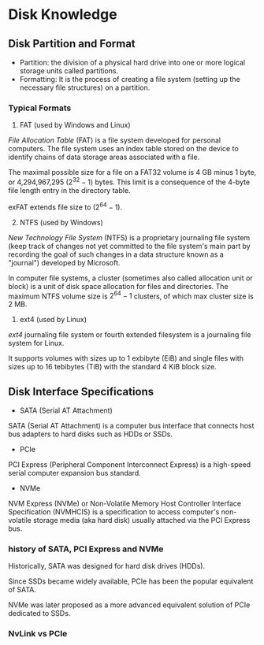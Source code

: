 # Disk Knowledge

## Disk Partition and Format

* Partition: the division of a physical hard drive into one or more logical storage units called partitions.
* Formatting: It is the process of creating a file system (setting up the necessary file structures) on a partition.

### Typical Formats

1. FAT (used by Windows and Linux)

*File Allocation Table* (FAT) is a file system developed for personal computers. The file system uses an index table stored on the device to identify chains of data storage areas associated with a file.

The maximal possible size for a file on a FAT32 volume is 4 GB minus 1 byte, or 4,294,967,295 $(2^{32} − 1)$ bytes. This limit is a consequence of the 4-byte file length entry in the directory table.

exFAT extends file size to $(2^{64} − 1)$.

2. NTFS (used by Windows)

*New Technology File System* (NTFS) is a proprietary journaling file system (keep track of changes not yet committed to the file system's main part by recording the goal of such changes in a data structure known as a "journal") developed by Microsoft.

In computer file systems, a cluster (sometimes also called allocation unit or block) is a unit of disk space allocation for files and directories. The maximum NTFS volume size is $2^{64} − 1$ clusters, of which max cluster size is 2 MB.

1. ext4 (used by Linux)

*ext4* journaling file system or fourth extended filesystem is a journaling file system for Linux. 

It supports volumes with sizes up to 1 exbibyte (EiB) and single files with sizes up to 16 tebibytes (TiB) with the standard 4 KiB block size.

## Disk Interface Specifications

* SATA (Serial AT Attachment)

SATA (Serial AT Attachment) is a computer bus interface that connects host bus adapters to hard disks such as HDDs or SSDs.

* PCIe

PCI Express (Peripheral Component Interconnect Express) is a high-speed serial computer expansion bus standard.

* NVMe

NVM Express (NVMe) or Non-Volatile Memory Host Controller Interface Specification (NVMHCIS) is a specification to access computer's non-volatile storage media (aka hard disk) usually attached via the PCI Express bus.

### history of SATA, PCI Express and NVMe

Historically, SATA was designed for hard disk drives (HDDs).

Since SSDs became widely available, PCIe has been the popular equivalent of SATA.

NVMe was later proposed as a more advanced equivalent solution of PCIe dedicated to SSDs.

### NvLink vs PCIe


